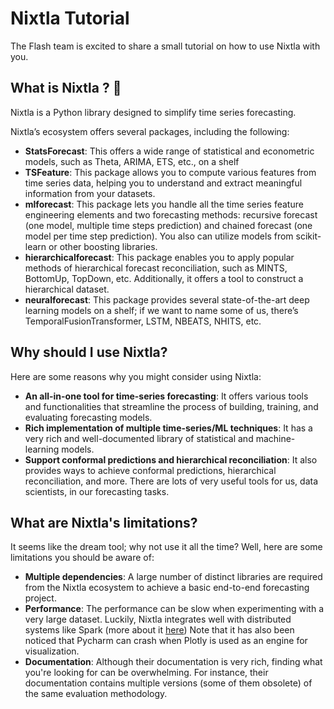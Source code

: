 # Nixtla Tutorial

The Flash team is excited to share a small tutorial on how to use Nixtla with you.

## What is Nixtla ? 🤔

Nixtla is a Python library designed to simplify time series forecasting.

Nixtla’s ecosystem offers several packages, including the following:

- **StatsForecast**: This offers a wide range of statistical and econometric models, such as Theta, ARIMA, ETS, etc., on a shelf
- **TSFeature**: This package allows you to compute various features from time series data, helping you to understand and extract meaningful information from your datasets.
- **mlforecast**: This package lets you handle all the time series feature engineering elements and two forecasting methods: recursive forecast (one model, multiple time steps prediction) and chained forecast (one model per time step prediction).
You also can utilize models from scikit-learn or other boosting libraries.
- **hierarchicalforecast**: This package enables you to apply popular methods of hierarchical forecast reconciliation, such as MINTS, BottomUp, TopDown, etc. Additionally, it offers a tool to construct a hierarchical dataset.
- **neuralforecast**: This package provides several state-of-the-art deep learning models on a shelf; if we want to name some of us, there’s TemporalFusionTransformer, LSTM, NBEATS, NHITS, etc.

## Why should I use Nixtla?

Here are some reasons why you might consider using Nixtla:

- **An all-in-one tool for time-series forecasting**: It offers various tools and functionalities that streamline the process of building, training, and evaluating forecasting models.
- **Rich implementation of multiple time-series/ML techniques**: It has a very rich and well-documented library of statistical and machine-learning models.
- **Support conformal predictions and hierarchical reconciliation**: It also provides ways to achieve conformal predictions, hierarchical reconciliation, and more. There are lots of very useful tools for us, data scientists, in our forecasting tasks.

## What are Nixtla's limitations?

It seems like the dream tool; why not use it all the time? Well, here are some limitations you should be aware of:
- **Multiple dependencies**: A large number of distinct libraries are required from the Nixtla ecosystem to achieve a basic end-to-end
forecasting project.
- **Performance**: The performance can be slow when experimenting with a very large dataset.
Luckily, Nixtla integrates well with distributed systems like Spark (more about it [here](https://nixtlaverse.nixtla.io/statsforecast/blog/posts/2022-10-05-distributed-fugue/index#statsforecast-code))
Note that it has also been noticed that Pycharm can crash when Plotly is used as an engine for visualization.
- **Documentation**: Although their documentation is very rich, finding what you're looking for can be overwhelming.
For instance, their documentation contains multiple versions (some of them obsolete) of the same evaluation methodology.
